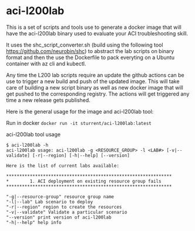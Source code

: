 # aci-l200lab

This is a set of scripts and tools use to generate a docker image that will have the aci-l200lab binary used to evaluate your ACI troubleshooting skill.

It uses the shc_script_converter.sh (build using the following tool https://github.com/neurobin/shc) to abstract the lab scripts on binary format and then the use the Dockerfile to pack everyting on a Ubuntu container with az cli and kubectl.

Any time the L200 lab scripts require an update the github actions can be use to trigger a new build and push of the updated image.
This will take care of building a new script binary as well as new docker image that will get pushed to the corresponding registry.
The actions will get triggered any time a new release gets published.

Here is the general usage for the image and aci-l200lab tool:

Run in docker
```docker run -it sturrent/aci-l200lab:latest```

aci-l200lab tool usage
```
$ aci-l200lab -h
aci-l200lab usage: aci-l200lab -g <RESOURCE_GROUP> -l <LAB#> [-v|--validate] [-r|--region] [-h|--help] [--version]

Here is the list of current labs available:

***************************************************************
*        1. ACI deployment on existing resource group fails
***************************************************************

"-g|--resource-group" resource group name
"-l|--lab" Lab scenario to deploy
"-r|--region" region to create the resources
"-v|--validate" Validate a particular scenario
"--version" print version of aci-l200lab
"-h|--help" help info
```
